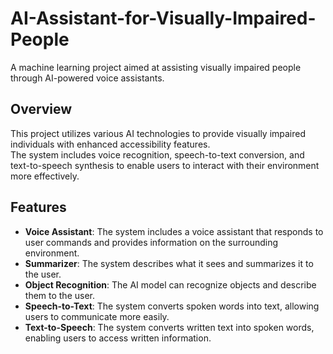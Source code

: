 # AI-Assistant-for-Visually-Impaired-People
A machine learning project aimed at assisting visually impaired people through AI-powered voice assistants.

## Overview
This project utilizes various AI technologies to provide visually impaired individuals with enhanced accessibility features. <br/>
The system includes voice recognition, speech-to-text conversion, and text-to-speech synthesis to enable users to interact with their environment more effectively.

## Features
- **Voice Assistant**: The system includes a voice assistant that responds to user commands and provides information on the surrounding environment.
- **Summarizer**: The system describes what it sees and summarizes it to the user. 
- **Object Recognition**: The AI model can recognize objects and describe them to the user.
- **Speech-to-Text**: The system converts spoken words into text, allowing users to communicate more easily.
- **Text-to-Speech**: The system converts written text into spoken words, enabling users to access written information.
